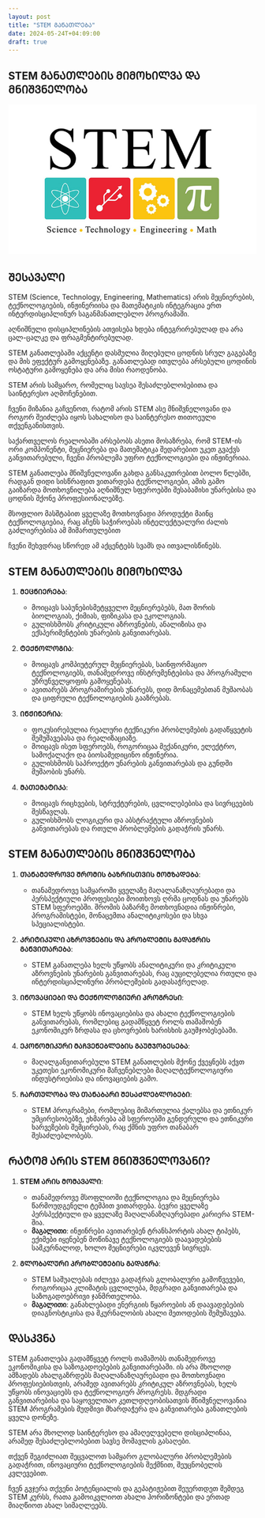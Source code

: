 ```yaml
---
layout: post
title: "STEM ᲒᲐᲜᲐᲗᲚᲔᲑᲐ"
date: 2024-05-24T+04:09:00
draft: true
---
```

## STEM ᲒᲐᲜᲐᲗᲚᲔᲑᲘᲡ ᲛᲘᲛᲝᲮᲘᲚᲕᲐ ᲓᲐ ᲛᲜᲘᲨᲕᲜᲔᲚᲝᲑᲐ
![ᲡᲣᲠᲐᲗᲘ](assets/img/stem.jpg) 

## ᲨᲔᲡᲐᲕᲐᲚᲘ

STEM (Science, Technology, Engineering, Mathematics) არის მეცნიერების, ტექნოლოგიების, ინჟინერიისა და მათემატიკის ინტეგრაცია ერთ ინტერდისციპლინურ საგანმანათლებლო პროგრამაში. 

აღნიშნული დისციპლინების ათვისება ხდება ინტეგრირებულად და არა ცალ-ცალკე და ფრაგმენტირებულად. 

STEM განათლებაში აქცენტი დასმულია მიღებული ცოდნის სრულ გაგებაზე და მის ეფექტურ გამოყენებაზე. განათლებად ითვლება არსებული ცოდინის ოსტატური გამოყენება და არა მისი რაოდენობა.

STEM არის სამყარო, რომელიც სავსეა შესაძლებლობებითა და საინტერესო აღმოჩენებით.

ჩვენი მიზანია გაჩვენოთ, რატომ არის STEM ასე მნიშვნელოვანი და როგორ შეიძლება იყოს სახალისო და საინტერესო თითოეული თქვენგანისთვის.

საქართველოს რეალობაში არსებობს ასეთი მოსაზრება, რომ STEM-ის ორი კომპონენტი, მეცნიერება და მათემატიკა შედარებით უკეთ გვაქვს განვითარებული, ჩვენი პრობლემა უფრო ტექნოლოგიები და ინჟინერიაა.

STEM განათლება მნიშვნელოვანი გახდა განსაკუთრებით ბოლო წლებში, რადგან დიდი სისწრაფით ვითარდება ტექნოლოგიები, ამის გამო გაიზარდა მოთხოვნილება აღნიშნულ  სფეროებში შესაბამისი უნარებისა და ცოდნის მქონე პროფესიონალებზე.

მსოფლიო მასშტაბით ყველაზე მოთხოვნადი პროდუქტი მაინც ტექნოლოგიებია, რაც აჩენს საჭიროებას ინტელექტუალური ძალის გაძლიერებისა ამ მიმართულებით

ჩვენი შეხვდრაც სწორედ ამ აქცენტებს სვამს და ითვალისწინებს.

## STEM ᲒᲐᲜᲐᲗᲚᲔᲑᲘᲡ ᲛᲘᲛᲝᲮᲘᲚᲕᲐ

1. **ᲛᲔᲪᲜᲘᲔᲠᲔᲑᲐ**:
    - მოიცავს საბუნებისმეტყველო მეცნიერებებს, მათ შორის ბიოლოგიას, ქიმიას, ფიზიკასა და ეკოლოგიას.
    - გულისხმობს კრიტიკული აზროვნების, ანალიზისა და ექსპერიმენტების უნარების განვითარებას.

2. **ᲢᲔᲥᲜᲝᲚᲝᲒᲘᲐ**:
    - მოიცავს კომპიუტერულ მეცნიერებას, საინფორმაციო ტექნოლოგიებს, თანამედროვე ინსტრუმენტებისა და პროგრამული უზრუნველყოფის გამოყენებას.
    - ავითარებს პროგრამირების უნარებს, დიდ მონაცემებთან მუშაობას და ციფრული ტექნოლოგიების გააზრებას.

3. **ᲘᲜᲟᲘᲜᲔᲠᲘᲐ**:
    - ფოკუსირებულია რეალური ტექნიკური პრობლემების გადაწყვეტის შემუშავებასა და რეალიზაციაზე.
    - მოიცავს ისეთ სფეროებს, როგორიცაა მექანიკური, ელექტრო, სამოქალაქო და ბიოსამედიცინო ინჟინერია.
    - გულისხმობს საპროექტო უნარების განვითარებას და გუნდში მუშაობის უნარს.

4. **ᲛᲐᲗᲔᲛᲐᲢᲘᲙᲐ**:
    - მოიცავს რიცხვების, სტრუქტურების, ცვლილებებისა და სივრცეების შესწავლას.
    - გულისხმობს ლოგიკური და აბსტრაქტული აზროვნების განვითარებას და რთული პრობლემების გადაჭრის უნარს.

   
## STEM ᲒᲐᲜᲐᲗᲚᲔᲑᲘᲡ ᲛᲜᲘᲨᲕᲜᲔᲚᲝᲑᲐ

1. **ᲗᲐᲜᲐᲛᲔᲓᲠᲝᲕᲔ ᲨᲠᲝᲛᲘᲡ ᲑᲐᲖᲠᲘᲡᲗᲕᲘᲡ ᲛᲝᲛᲖᲐᲓᲔᲑᲐ**:
    - თანამედროვე სამყაროში ყველაზე მაღალანაზღაურებადი და პერსპექტიული პროფესიები მოითხოვს ღრმა ცოდნას და უნარებს STEM სფეროებში. შრომის ბაზარზე მოთხოვნადია ინჟინრები, პროგრამისტები, მონაცემთა ანალიტიკოსები და სხვა სპეციალისტები.

2. **ᲙᲠᲘᲢᲘᲙᲣᲚᲘ ᲐᲖᲠᲝᲕᲜᲔᲑᲘᲡ ᲓᲐ ᲞᲠᲝᲑᲚᲔᲛᲘᲡ ᲒᲐᲓᲐᲭᲠᲘᲡ ᲒᲐᲜᲕᲘᲗᲐᲠᲔᲑᲐ**:
    - STEM განათლება ხელს უწყობს ანალიტიკური და კრიტიკული აზროვნების უნარების განვითარებას, რაც აუცილებელია რთული და ინტერდისციპლინური პრობლემების გადასაჭრელად.

3. **ᲘᲜᲝᲕᲐᲪᲘᲔᲑᲘ ᲓᲐ ᲢᲔᲥᲜᲝᲚᲝᲒᲘᲣᲠᲘ ᲞᲠᲝᲒᲠᲔᲡᲘ**:
    - STEM ხელს უწყობს ინოვაციებისა და ახალი ტექნოლოგიების განვითარებას, რომლებიც გადამწყვეტ როლს თამაშობენ ეკონომიკურ ზრდასა და ცხოვრების ხარისხის გაუმჯობესებაში.

4. **ᲔᲙᲝᲜᲝᲛᲘᲙᲣᲠᲘ ᲛᲐᲩᲕᲔᲜᲔᲑᲚᲔᲑᲘᲡ ᲒᲐᲣᲛᲯᲝᲑᲔᲡᲔᲑᲐ**:
    - მაღალგანვითარებული STEM განათლების მქონე ქვეყნებს აქვთ უკეთესი ეკონომიკური მაჩვენებლები მაღალტექნოლოგიური ინდუსტრიებისა და ინოვაციების გამო.

5. **ᲩᲐᲠᲗᲣᲚᲝᲑᲐ ᲓᲐ ᲗᲐᲜᲐᲑᲐᲠᲘ ᲨᲔᲡᲐᲫᲚᲔᲑᲚᲝᲑᲔᲑᲘ**:
    - STEM პროგრამები, რომლებიც მიმართულია ქალებსა და ეთნიკურ უმცირესობებზე, ეხმარება ამ სფეროებში გენდერული და ეთნიკური ხარვეზების შემცირებას, რაც ქმნის უფრო თანაბარ შესაძლებლობებს.

## ᲠᲐᲢᲝᲛ ᲐᲠᲘᲡ STEM ᲛᲜᲘᲨᲕᲜᲔᲚᲝᲕᲐᲜᲘ?

1. **STEM ᲐᲠᲘᲡ ᲛᲝᲛᲐᲕᲐᲚᲘ**:
    - თანამედროვე მსოფლიოში ტექნოლოგია და მეცნიერება წარმოუდგენელი ტემპით ვითარდება. ბევრი ყველაზე პერსპექტიული და ყველაზე მაღალანაზღაურებადი კარიერა STEM-შია.
    - **მაგალითი**: ინჟინრები ავითარებენ ტრანსპორტის ახალ ტიპებს, ექიმები იყენებენ მოწინავე ტექნოლოგიებს დაავადებების სამკურნალოდ, ხოლო მეცნიერები იკვლევენ სივრცეს.

2. **ᲒᲚᲝᲑᲐᲚᲣᲠᲘ ᲞᲠᲝᲑᲚᲔᲛᲔᲑᲘᲡ ᲒᲐᲓᲐᲭᲠᲐ**:
    - STEM საშუალებას იძლევა გადაჭრას გლობალური გამოწვევები, როგორიცაა კლიმატის ცვლილება, მდგრადი განვითარება და საზოგადოებრივი ჯანმრთელობა.
    - **მაგალითი**: განახლებადი ენერგიის წყაროების ან დაავადებების დიაგნოსტიკისა და მკურნალობის ახალი მეთოდების შემუშავება.



## ᲓᲐᲡᲙᲕᲜᲐ

STEM განათლება გადამწყვეტ როლს თამაშობს თანამედროვე ეკონომიკისა და საზოგადოებების განვითარებაში. ის არა მხოლოდ ამზადებს ახალგაზრდებს მაღალანაზღაურებადი და მოთხოვნადი პროფესიებისთვის, არამედ ავითარებს კრიტიკულ აზროვნებას, ხელს უწყობს ინოვაციებს და ტექნოლოგიურ პროგრესს. მდგრადი განვითარებისა და საყოველთაო კეთლდღეობისათვის მნიშვნელოვანია STEM პროგრამების მუდმივი მხარდაჭერა და განვითარება განათლების ყველა დონეზე.

STEM არა მხოლოდ საინტერესო და ამაღელვებელი დისციპლინაა, არამედ შესაძლებლობებით სავსე მომავლის გასაღები.

თქვენ შეგიძლიათ შეცვალოთ სამყარო გლობალური პრობლემების გადაჭრით, ინოვაციური ტექნოლოგიების შექმნით, შეუცნობელის კვლევებით.

ჩვენ გვჯერა თქვენი პოტენციალის და გეპატიჟებით შეუერთდეთ შემდეგ STEM კურსს, რათა გამოიკვლიოთ ახალი ჰორიზონტები და ერთად მიაღწიოთ ახალ სიმაღლეებს.




